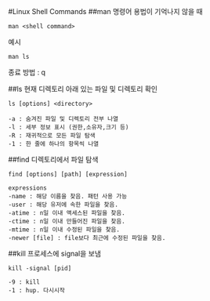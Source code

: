 #Linux Shell Commands
##man
명령어 용법이 기억나지 않을 때

~~~
man <shell command>
~~~

예시

~~~
man ls
~~~

종료 방법 : q

##ls
현재 디렉토리 아래 있는 파일 및 디렉토리 확인

~~~
ls [options] <directory>

-a : 숨겨진 파일 및 디렉토리 전부 나열
-l : 세부 정보 표시 (권한,소유자,크기 등)
-R : 재귀적으로 모든 파일 탐색
-1 : 한 줄에 하나의 항목씩 나열
~~~

##find
디렉토리에서 파일 탐색

~~~
find [options] [path] [expression]

expressions
-name : 해당 이름을 찾음. 패턴 사용 가능
-user : 해당 유저에 속한 파일을 찾음.
-atime : n일 이내 액세스된 파일을 찾음.
-ctime : n일 이내 만들어진 파일을 찾음.
-mtime : n일 이내 수정된 파일을 찾음.
-newer [file] : file보다 최근에 수정된 파일을 찾음.
~~~

##kill
프로세스에 signal을 보냄

~~~
kill -signal [pid]

-9 : kill
-1 : hup. 다시시작
~~~
